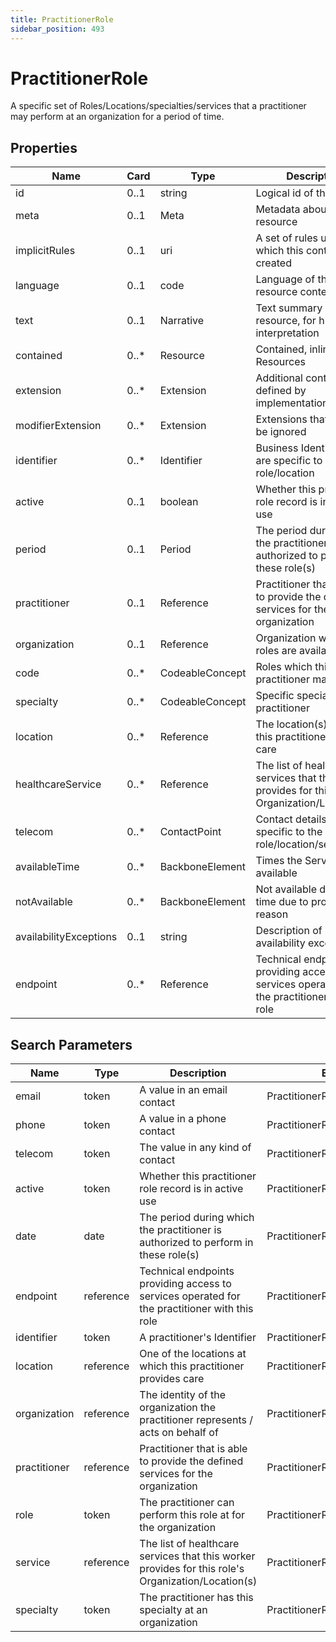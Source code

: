```yaml
---
title: PractitionerRole
sidebar_position: 493
---
```


# PractitionerRole

A specific set of Roles/Locations/specialties/services that a practitioner may perform at an organization for a period of time.

## Properties

| Name                   | Card  | Type            | Description                                                                                        |
| ---------------------- | ----- | --------------- | -------------------------------------------------------------------------------------------------- |
| id                     | 0..1  | string          | Logical id of this artifact                                                                        |
| meta                   | 0..1  | Meta            | Metadata about the resource                                                                        |
| implicitRules          | 0..1  | uri             | A set of rules under which this content was created                                                |
| language               | 0..1  | code            | Language of the resource content                                                                   |
| text                   | 0..1  | Narrative       | Text summary of the resource, for human interpretation                                             |
| contained              | 0..\* | Resource        | Contained, inline Resources                                                                        |
| extension              | 0..\* | Extension       | Additional content defined by implementations                                                      |
| modifierExtension      | 0..\* | Extension       | Extensions that cannot be ignored                                                                  |
| identifier             | 0..\* | Identifier      | Business Identifiers that are specific to a role/location                                          |
| active                 | 0..1  | boolean         | Whether this practitioner role record is in active use                                             |
| period                 | 0..1  | Period          | The period during which the practitioner is authorized to perform in these role(s)                 |
| practitioner           | 0..1  | Reference       | Practitioner that is able to provide the defined services for the organization                     |
| organization           | 0..1  | Reference       | Organization where the roles are available                                                         |
| code                   | 0..\* | CodeableConcept | Roles which this practitioner may perform                                                          |
| specialty              | 0..\* | CodeableConcept | Specific specialty of the practitioner                                                             |
| location               | 0..\* | Reference       | The location(s) at which this practitioner provides care                                           |
| healthcareService      | 0..\* | Reference       | The list of healthcare services that this worker provides for this role's Organization/Location(s) |
| telecom                | 0..\* | ContactPoint    | Contact details that are specific to the role/location/service                                     |
| availableTime          | 0..\* | BackboneElement | Times the Service Site is available                                                                |
| notAvailable           | 0..\* | BackboneElement | Not available during this time due to provided reason                                              |
| availabilityExceptions | 0..1  | string          | Description of availability exceptions                                                             |
| endpoint               | 0..\* | Reference       | Technical endpoints providing access to services operated for the practitioner with this role      |

## Search Parameters

| Name         | Type      | Description                                                                                        | Expression                         |
| ------------ | --------- | -------------------------------------------------------------------------------------------------- | ---------------------------------- |
| email        | token     | A value in an email contact                                                                        | PractitionerRole.telecom           |
| phone        | token     | A value in a phone contact                                                                         | PractitionerRole.telecom           |
| telecom      | token     | The value in any kind of contact                                                                   | PractitionerRole.telecom           |
| active       | token     | Whether this practitioner role record is in active use                                             | PractitionerRole.active            |
| date         | date      | The period during which the practitioner is authorized to perform in these role(s)                 | PractitionerRole.period            |
| endpoint     | reference | Technical endpoints providing access to services operated for the practitioner with this role      | PractitionerRole.endpoint          |
| identifier   | token     | A practitioner's Identifier                                                                        | PractitionerRole.identifier        |
| location     | reference | One of the locations at which this practitioner provides care                                      | PractitionerRole.location          |
| organization | reference | The identity of the organization the practitioner represents / acts on behalf of                   | PractitionerRole.organization      |
| practitioner | reference | Practitioner that is able to provide the defined services for the organization                     | PractitionerRole.practitioner      |
| role         | token     | The practitioner can perform this role at for the organization                                     | PractitionerRole.code              |
| service      | reference | The list of healthcare services that this worker provides for this role's Organization/Location(s) | PractitionerRole.healthcareService |
| specialty    | token     | The practitioner has this specialty at an organization                                             | PractitionerRole.specialty         |
